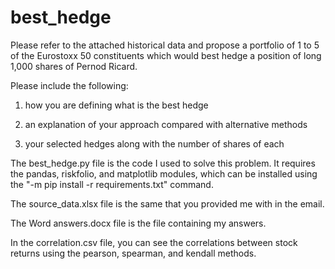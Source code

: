 # best_hedge

Please refer to the attached historical data and propose a portfolio of 1 to 5
of the Eurostoxx 50 constituents which would best hedge a position of
long 1,000 shares of Pernod Ricard.

Please include the following:

1) how you are defining what is the best hedge

2) an explanation of your approach compared with alternative methods

3) your selected hedges along with the number of shares of each

The best_hedge.py file is the code I used to solve this problem. It requires the pandas, riskfolio, and matplotlib modules, which can be installed using the "-m pip install -r requirements.txt" command.

The source_data.xlsx file is the same that you provided me with in the email.

The Word answers.docx file is the file containing my answers.

In the correlation.csv file, you can see the correlations between stock returns using the pearson, spearman, and kendall methods. 
